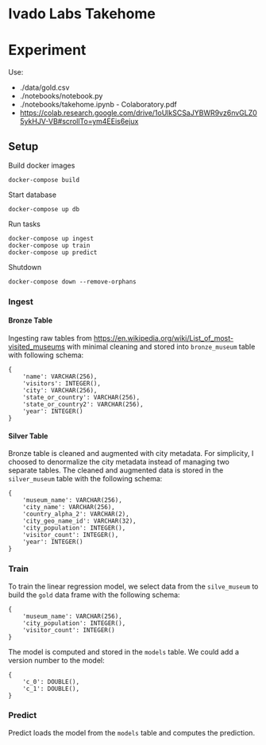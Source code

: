# Ivado Labs Takehome

# Experiment

Use:
- ./data/gold.csv
- ./notebooks/notebook.py
- ./notebooks/takehome.ipynb - Colaboratory.pdf
- https://colab.research.google.com/drive/1oUlkSCSaJYBWR9vz6nvGLZ05ykHJV-VB#scrollTo=ym4EEis6ejux

## Setup

Build docker images

```
docker-compose build
```

Start database
```
docker-compose up db
```

Run tasks

```
docker-compose up ingest
docker-compose up train
docker-compose up predict
```

Shutdown

```
docker-compose down --remove-orphans
```

### Ingest

#### Bronze Table

Ingesting raw tables from https://en.wikipedia.org/wiki/List_of_most-visited_museums with minimal cleaning and stored into `bronze_museum` table with following schema:

```
{
    'name': VARCHAR(256),
    'visitors': INTEGER(),
    'city': VARCHAR(256),
    'state_or_country': VARCHAR(256),
    'state_or_country2': VARCHAR(256),
    'year': INTEGER()
}
```
#### Silver Table

Bronze table is cleaned and augmented with city metadata. For simplicity, I choosed to denormalize the city metadata instead of managing two separate tables. The cleaned and augmented data is stored in the `silver_museum` table with the following schema:

```
{
    'museum_name': VARCHAR(256),
    'city_name': VARCHAR(256),
    'country_alpha_2': VARCHAR(2),
    'city_geo_name_id': VARCHAR(32),
    'city_population': INTEGER(),
    'visitor_count': INTEGER(),
    'year': INTEGER()
}
```

### Train

To train the linear regression model, we select data from the `silve_museum` to build the `gold`  data frame with the following schema:

```
{
    'museum_name': VARCHAR(256),
    'city_population': INTEGER(),
    'visitor_count': INTEGER()
}
```

The model is computed and stored in the `models` table. We could add a version number to the model:

```
{
    'c_0': DOUBLE(),
    'c_1': DOUBLE(),
}
```


### Predict

Predict loads the model from the `models` table and computes the prediction.
